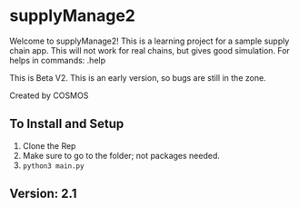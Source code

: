 # supplyManage2

Welcome to supplyManage2! This is a learning project for a sample supply chain app. This will not work for real chains, but gives good simulation. For helps in commands: .help

This is Beta V2. This is an early version, so bugs are still in the zone.

Created by COSMOS

## To Install and Setup
1. Clone the Rep
2. Make sure to go to the folder; not packages needed.
3. ```python3 main.py```

## Version: 2.1